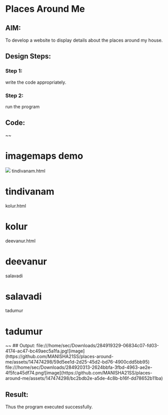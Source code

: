 # Places Around Me
## AIM:
To develop a website to display details about the places around my house.
## Design Steps:

### Step 1:
write the code appropriately.
### Step 2:
run the program
## Code:
~~
<!DOCTYPE html>
<html>
<head>
<title>
imagemaps demo
</title>
</head>
<body>
<h1>
imagemaps demo
</h1>
<img src="Harini home town.jpg" usemap="#image_map">
<map name="image_map">
<area alt="tindivanam" title="tindivanam"
href="tindivanam.html" coords="671,505,858,559" shape="rect">
<area alt="tadumur" title="tadumur"
href="tadumur.html" coords="363,371,119" shape="circle">
<area alt="deevanur" title="deevanur"
href="deevanur.html" coords="447,414,564,461" shape="rect">
<area alt="kolur" title="kolur" href="kolur.html"
coords="806,597,98" shape="circle">
<area alt="salavadi" title="salavadi"
href="salavadi.html" coords="749,447,850,501" shape="rect">
<area alt="nallaram" title="nallaram"
href="nallaram.html" coords="929,550,112" shape="circle">
</map>
</body>
</html>
tindivanam.html
<!DOCTYPE html>
<html>
<head>
<title>
tindivanam
</title>
</head>
<body>
<h1>
tindivanam
</h1>
</body>
</html>
kolur.html
<!DOCTYPE html>
<html>
<head>
<title>
kolur
</title>
</head>
<body>
<h1>
kolur
</h1>
</body>
</html>
deevanur.html
<!DOCTYPE html>
<html>
<head>
<title>
deevanur
</title>
</head>
<body>
<h1>
deevanur
</h1>
</body>
</html>
salavadi
<!DOCTYPE html>
<html>
<head>
<title>
salavadi
</title>
</head>
<body>
<h1>
salavadi
</h1>
</body>
</html>
tadumur
<!DOCTYPE html>
<html>
<head>
<title>
tadumur
</title>
</head>
<body>
<h1>
tadumur
</h1>
</body>
</html>
~~
## Output:
file:///home/sec/Downloads/284919329-06834c07-fd03-4174-ac47-bc49aec5a1fa.jpg![image](https://github.com/MANISHA21SS/places-around-me/assets/147474298/59d5ee1d-2d25-45d2-bd76-4900cdd5bb95)
file:///home/sec/Downloads/284920313-2624bbfa-3fbd-4963-ae2e-4f5fca45df74.png![image](https://github.com/MANISHA21SS/places-around-me/assets/147474298/bc2bdb2e-a5de-4c8b-b16f-dd78652b11ba)

## Result:
Thus the program executed successfully.
